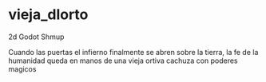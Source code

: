 # vieja_dlorto
2d Godot Shmup

Cuando las puertas el infierno finalmente se abren sobre la tierra, la fe de la humanidad queda en manos de una vieja ortiva cachuza con poderes magicos
